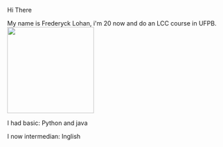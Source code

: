 Hi There

My name is Frederyck Lohan, i'm 20 now and do an LCC course in UFPB.                   <img src="https://i.pinimg.com/originals/c4/1e/30/c41e304c90f23e849be92efcfe096b9e.gif" width="200" />


I had basic:
Python and java                

I now intermedian:
Inglish
